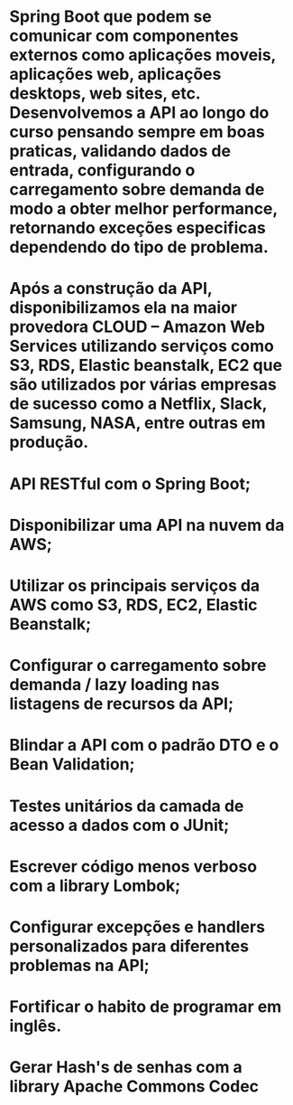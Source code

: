 # Spring Boot que podem se comunicar com componentes externos como aplicações moveis, aplicações web, aplicações desktops, web sites, etc. Desenvolvemos a API ao longo do curso pensando sempre em boas praticas, validando dados de entrada, configurando o carregamento sobre demanda de modo a obter melhor performance, retornando exceções especificas dependendo do tipo de problema.

# Após a construção da API, disponibilizamos ela na maior provedora CLOUD – Amazon Web Services utilizando serviços como S3, RDS, Elastic beanstalk, EC2 que são utilizados por várias empresas de sucesso como a Netflix, Slack, Samsung, NASA, entre outras em produção.

# API RESTful com o Spring Boot;

#  Disponibilizar uma API na nuvem da AWS;
#  Utilizar os principais serviços da AWS como S3, RDS, EC2, Elastic Beanstalk;
#  Configurar o carregamento sobre demanda / lazy loading nas listagens de recursos da API;
#  Blindar a API com o padrão DTO e o Bean Validation;
#  Testes unitários da camada de acesso a dados com o JUnit;
#  Escrever código menos verboso com a library Lombok;
#  Configurar excepções e handlers personalizados para diferentes problemas na API;

#  Fortificar o habito de programar em inglês.
#  Gerar Hash's de senhas com a library Apache Commons Codec
